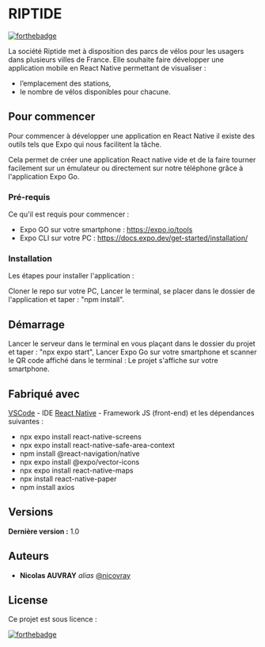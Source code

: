 # RIPTIDE

[![forthebadge](https://forthebadge.com/images/badges/powered-by-oxygen.svg)](http://forthebadge.com)

La société Riptide met à disposition des parcs de vélos pour les usagers dans plusieurs villes de France.
Elle souhaite faire développer une application mobile en React Native permettant de visualiser :
- l’emplacement des stations,
- le nombre de vélos disponibles pour chacune.

## Pour commencer

Pour commencer à développer une application en React Native il existe des outils tels que Expo qui nous facilitent la tâche.

Cela permet de créer une application React native vide et de la faire tourner facilement sur un émulateur ou directement sur notre téléphone grâce à l'application Expo Go.

### Pré-requis

Ce qu'il est requis pour commencer :

- Expo GO sur votre smartphone : https://expo.io/tools
- Expo CLI sur votre PC : https://docs.expo.dev/get-started/installation/

### Installation

Les étapes pour installer l'application :

Cloner le repo sur votre PC,
Lancer le terminal, se placer dans le dossier de l'application et taper : "npm install".

## Démarrage

Lancer le serveur dans le terminal en vous plaçant dans le dossier du projet et taper : "npx expo start",
Lancer Expo Go sur votre smartphone et scanner le QR code affiché dans le terminal :
Le projet s'affiche sur votre smartphone.

## Fabriqué avec

[VSCode](https://code.visualstudio.com/) - IDE
[React Native](https://reactnative.dev/) - Framework JS (front-end)
et les dépendances suivantes :
- npx expo install react-native-screens
- npx expo install react-native-safe-area-context
- npm install @react-navigation/native
- npx expo install @expo/vector-icons
- npx expo install react-native-maps
- npx install react-native-paper
- npm install axios

## Versions

**Dernière version :** 1.0

## Auteurs

* **Nicolas AUVRAY** _alias_ [@nicovray](https://github.com/nicovray)

## License

Ce projet est sous licence :

[![forthebadge](https://forthebadge.com/images/badges/cc-by.svg)](http://forthebadge.com)